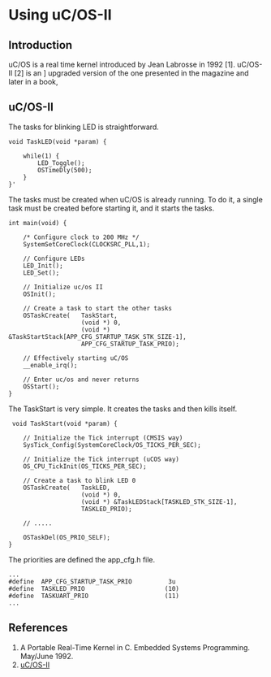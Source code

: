 Using uC/OS-II
==============

Introduction
------------

uC/OS is a real time kernel introduced by Jean Labrosse in 1992  [1]. uC/OS-II [2] is an ]
upgraded version of the one presented in the magazine and later in a book,

uC/OS-II
--------

The tasks for blinking LED is straightforward. 

    void TaskLED(void *param) {

        while(1) {
            LED_Toggle();
            OSTimeDly(500);
        }
    }'

The tasks must be created when uC/OS is already running. To do it, a single task
must be created before starting it, and it starts the tasks.


    int main(void) {

        /* Configure clock to 200 MHz */
        SystemSetCoreClock(CLOCKSRC_PLL,1);

        // Configure LEDs
        LED_Init();
        LED_Set();

        // Initialize uc/os II
        OSInit();

        // Create a task to start the other tasks
        OSTaskCreate(   TaskStart,
                		(void *) 0,
                		(void *) &TaskStartStack[APP_CFG_STARTUP_TASK_STK_SIZE-1],
                        APP_CFG_STARTUP_TASK_PRIO);

        // Effectively starting uC/OS
        __enable_irq();

        // Enter uc/os and never returns
        OSStart();
    }

The TaskStart is very simple. It creates the tasks and then kills itself.

     void TaskStart(void *param) {

        // Initialize the Tick interrupt (CMSIS way)
        SysTick_Config(SystemCoreClock/OS_TICKS_PER_SEC);

        // Initialize the Tick interrupt (uCOS way)
        OS_CPU_TickInit(OS_TICKS_PER_SEC);

        // Create a task to blink LED 0
        OSTaskCreate(   TaskLED,
                        (void *) 0,
                        (void *) &TaskLEDStack[TASKLED_STK_SIZE-1],
                        TASKLED_PRIO);

		// .....
        
        OSTaskDel(OS_PRIO_SELF);
    }

The priorities are defined the app_cfg.h file.

	...
    #define  APP_CFG_STARTUP_TASK_PRIO          3u
    #define  TASKLED_PRIO                      (10)
    #define  TASKUART_PRIO                     (11)
	...


References
----------

1. A Portable Real-Time Kernel in C. Embedded Systems Programming. May/June 1992.
2. [uC/OS-II](https://www.weston-embedded.com/micrium-books/micrium-books-downloads/category/295-ucos-ii)